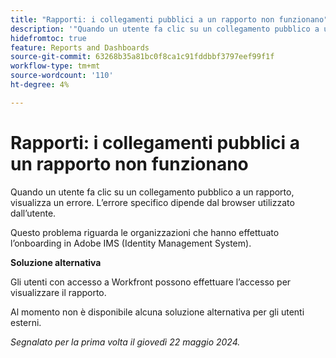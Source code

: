 ```yaml
---
title: "Rapporti: i collegamenti pubblici a un rapporto non funzionano"
description: '"Quando un utente fa clic su un collegamento pubblico a un rapporto, viene visualizzato un errore. L’errore specifico dipende dal browser utilizzato dall’utente. ”'
hidefromtoc: true
feature: Reports and Dashboards
source-git-commit: 63268b35a81bc0f8ca1c91fddbbf3797eef99f1f
workflow-type: tm+mt
source-wordcount: '110'
ht-degree: 4%

---
```



# Rapporti: i collegamenti pubblici a un rapporto non funzionano

Quando un utente fa clic su un collegamento pubblico a un rapporto, visualizza un errore. L’errore specifico dipende dal browser utilizzato dall’utente.

Questo problema riguarda le organizzazioni che hanno effettuato l’onboarding in Adobe IMS (Identity Management System).

**Soluzione alternativa**

Gli utenti con accesso a Workfront possono effettuare l’accesso per visualizzare il rapporto.

Al momento non è disponibile alcuna soluzione alternativa per gli utenti esterni.

_Segnalato per la prima volta il giovedì 22 maggio 2024._
